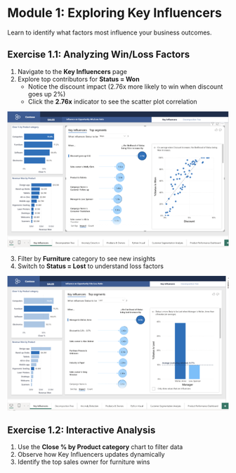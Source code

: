 # Module 1: Exploring Key Influencers

Learn to identify what factors most influence your business outcomes.

## Exercise 1.1: Analyzing Win/Loss Factors
1. Navigate to the **Key Influencers** page
2. Explore top contributors for **Status = Won**
   - Notice the discount impact (2.76x more likely to win when discount goes up 2%)
   - Click the **2.76x** indicator to see the scatter plot correlation

![Key influencers - Won](https://github.com/alipouw13/ai-powerbi/blob/main/images/key-influencers.png)

3. Filter by **Furniture** category to see new insights
4. Switch to **Status = Lost** to understand loss factors

![Key influencers - Lost, Furniture Category](https://github.com/alipouw13/ai-powerbi/blob/main/images/ki-lost-furniture.png)

## Exercise 1.2: Interactive Analysis
1. Use the **Close % by Product category** chart to filter data
2. Observe how Key Influencers updates dynamically
3. Identify the top sales owner for furniture wins
